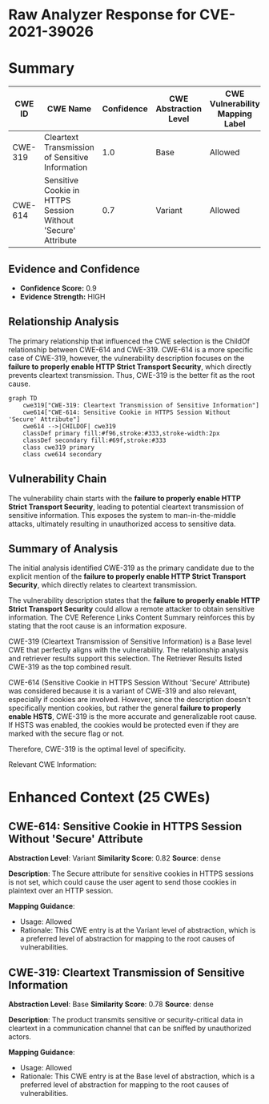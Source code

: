 # Raw Analyzer Response for CVE-2021-39026

# Summary
| CWE ID | CWE Name | Confidence | CWE Abstraction Level | CWE Vulnerability Mapping Label | CWE-Vulnerability Mapping Notes |
|---|---|---|---|---|---|
| CWE-319 | Cleartext Transmission of Sensitive Information | 1.0 | Base | Allowed | Primary CWE |
| CWE-614 | Sensitive Cookie in HTTPS Session Without 'Secure' Attribute | 0.7 | Variant | Allowed | Secondary Candidate |

## Evidence and Confidence

*   **Confidence Score:** 0.9
*   **Evidence Strength:** HIGH

## Relationship Analysis
The primary relationship that influenced the CWE selection is the ChildOf relationship between CWE-614 and CWE-319. CWE-614 is a more specific case of CWE-319, however, the vulnerability description focuses on the **failure to properly enable HTTP Strict Transport Security**, which directly prevents cleartext transmission. Thus, CWE-319 is the better fit as the root cause.

```mermaid
graph TD
    cwe319["CWE-319: Cleartext Transmission of Sensitive Information"]
    cwe614["CWE-614: Sensitive Cookie in HTTPS Session Without 'Secure' Attribute"]
    cwe614 -->|CHILDOF| cwe319
    classDef primary fill:#f96,stroke:#333,stroke-width:2px
    classDef secondary fill:#69f,stroke:#333
    class cwe319 primary
    class cwe614 secondary
```

## Vulnerability Chain
The vulnerability chain starts with the **failure to properly enable HTTP Strict Transport Security**, leading to potential cleartext transmission of sensitive information. This exposes the system to man-in-the-middle attacks, ultimately resulting in unauthorized access to sensitive data.

## Summary of Analysis
The initial analysis identified CWE-319 as the primary candidate due to the explicit mention of the **failure to properly enable HTTP Strict Transport Security**, which directly relates to cleartext transmission.

The vulnerability description states that the **failure to properly enable HTTP Strict Transport Security** could allow a remote attacker to obtain sensitive information. The CVE Reference Links Content Summary reinforces this by stating that the root cause is an information exposure.

CWE-319 (Cleartext Transmission of Sensitive Information) is a Base level CWE that perfectly aligns with the vulnerability. The relationship analysis and retriever results support this selection. The Retriever Results listed CWE-319 as the top combined result.

CWE-614 (Sensitive Cookie in HTTPS Session Without 'Secure' Attribute) was considered because it is a variant of CWE-319 and also relevant, especially if cookies are involved. However, since the description doesn't specifically mention cookies, but rather the general **failure to properly enable HSTS**, CWE-319 is the more accurate and generalizable root cause. If HSTS was enabled, the cookies would be protected even if they are marked with the secure flag or not.

Therefore, CWE-319 is the optimal level of specificity.

Relevant CWE Information:

# Enhanced Context (25 CWEs)

## CWE-614: Sensitive Cookie in HTTPS Session Without 'Secure' Attribute
**Abstraction Level**: Variant
**Similarity Score**: 0.82
**Source**: dense

**Description**:
The Secure attribute for sensitive cookies in HTTPS sessions is not set, which could cause the user agent to send those cookies in plaintext over an HTTP session.

**Mapping Guidance**:
- Usage: Allowed
- Rationale: This CWE entry is at the Variant level of abstraction, which is a preferred level of abstraction for mapping to the root causes of vulnerabilities.

## CWE-319: Cleartext Transmission of Sensitive Information
**Abstraction Level**: Base
**Similarity Score**: 0.78
**Source**: dense

**Description**:
The product transmits sensitive or security-critical data in cleartext in a communication channel that can be sniffed by unauthorized actors.

**Mapping Guidance**:
- Usage: Allowed
- Rationale: This CWE entry is at the Base level of abstraction, which is a preferred level of abstraction for mapping to the root causes of vulnerabilities.